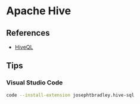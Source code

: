 # Apache Hive

## References

- [HiveQL](https://cwiki.apache.org/confluence/display/Hive/LanguageManual)

<!-- ## Docker

```sh
export HADOOP_ENV_FILE=$(base64 <(cat << \EOF
HIVE_SITE_CONF_javax_jdo_option_ConnectionURL=jdbc:mysql://mysql-metastore/hivedb?createDatabaseIfNotExist=true\&amp;characterEncoding=UTF-8\&amp;useSSL=false
HIVE_SITE_CONF_javax_jdo_option_ConnectionDriverName=com.mysql.jdbc.Driver
HIVE_SITE_CONF_javax_jdo_option_ConnectionUserName=root
HIVE_SITE_CONF_javax_jdo_option_ConnectionPassword=iamroot
HIVE_SITE_CONF_datanucleus_autoCreateSchema=false
HIVE_SITE_CONF_hive_metastore_uris=thrift://hive-metastore:9083
HDFS_CONF_dfs_namenode_datanode_registration_ip___hostname___check=false

CORE_CONF_fs_defaultFS=hdfs://namenode:8020
CORE_CONF_hadoop_http_staticuser_user=root
CORE_CONF_hadoop_proxyuser_hue_hosts=*
CORE_CONF_hadoop_proxyuser_hue_groups=*

HDFS_CONF_dfs_webhdfs_enabled=true
HDFS_CONF_dfs_permissions_enabled=false

YARN_CONF_yarn_log___aggregation___enable=true
YARN_CONF_yarn_resourcemanager_recovery_enabled=true
YARN_CONF_yarn_resourcemanager_store_class=org.apache.hadoop.yarn.server.resourcemanager.recovery.FileSystemRMStateStore
YARN_CONF_yarn_resourcemanager_fs_state___store_uri=/rmstate
YARN_CONF_yarn_nodemanager_remote___app___log___dir=/app-logs
YARN_CONF_yarn_log_server_url=http://historyserver:8188/applicationhistory/logs/
YARN_CONF_yarn_timeline___service_enabled=true
YARN_CONF_yarn_timeline___service_generic___application___history_enabled=true
YARN_CONF_yarn_resourcemanager_system___metrics___publisher_enabled=true
YARN_CONF_yarn_resourcemanager_hostname=resourcemanager
YARN_CONF_yarn_timeline___service_hostname=historyserver
YARN_CONF_yarn_resourcemanager_address=resourcemanager:8032
YARN_CONF_yarn_resourcemanager_scheduler_address=resourcemanager:8030
YARN_CONF_yarn_resourcemanager_resource__tracker_address=resourcemanager:8031
EOF
))
```

  mysql-metastore:
    image: hamletlee/hive-mysql-metastore:2.3.0
    build: hive-mysql-metastore
    environment:
      MYSQL_ROOT_PASSWORD: "iamroot"
      MYSQL_DATABASE: "hivedb"
    ports:
      - 3306:3306
    volumes:
      - mysql:/var/lib/mysql

  hive-server:
    image: hamletlee/hive:2.3.0
    build: hive
    env_file:
      - ./hadoop-hive.env
    environment:
#      HIVE_CORE_CONF_javax_jdo_option_ConnectionURL: "jdbc:mysql://mysql-metastore/hivedb?createDatabaseIfNotExist=true&amp;characterEncoding=UTF-8&amp;useSSL=false"
      SERVICE_PRECONDITION: "hive-metastore:9083"
      HIVE_CORE_CONF_javax_jdo_option_ConnectionURL: "jdbc:mysql://mysql-metastore/hivedb?createDatabaseIfNotExist=true&characterEncoding=UTF-8&useSSL=false"
    ports:
      - "8000:8000"
      - "10000:10000"

  hive-client:
    image: hamletlee/hive:2.3.0
    env_file:
      - ./hadoop-hive.env
    entrypoint: ["sleep","100000000"]

  hive-metastore:
    image: hamletlee/hive:2.3.0
    env_file:
      - ./hadoop-hive.env
#    command: cat /opt/hive/conf/hive-site.xml
    command: /opt/hive/bin/hive --service metastore
    environment:
      SERVICE_PRECONDITION: "namenode:50070 datanode:50075 mysql-metastore:3306"
    ports:
      - "19083:9083" -->

## Tips

### Visual Studio Code

```sh
code --install-extension josephtbradley.hive-sql
```
